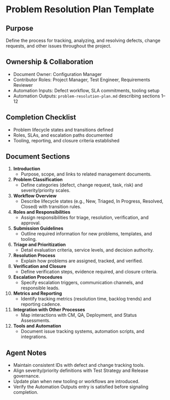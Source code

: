 # Problem Resolution Plan Template

## Purpose

Define the process for tracking, analyzing, and resolving defects, change requests, and other issues throughout the
project.

## Ownership & Collaboration

- Document Owner: Configuration Manager
- Contributor Roles: Project Manager, Test Engineer, Requirements Reviewer
- Automation Inputs: Defect workflow, SLA commitments, tooling setup
- Automation Outputs: `problem-resolution-plan.md` describing sections 1–12

## Completion Checklist

- Problem lifecycle states and transitions defined
- Roles, SLAs, and escalation paths documented
- Tooling, reporting, and closure criteria established

## Document Sections

1. **Introduction**
   - Purpose, scope, and links to related management documents.
2. **Problem Classification**
   - Define categories (defect, change request, task, risk) and severity/priority scales.
3. **Workflow Overview**
   - Describe lifecycle states (e.g., New, Triaged, In Progress, Resolved, Closed) with transition rules.
4. **Roles and Responsibilities**
   - Assign responsibilities for triage, resolution, verification, and approval.
5. **Submission Guidelines**
   - Outline required information for new problems, templates, and tooling.
6. **Triage and Prioritization**
   - Detail evaluation criteria, service levels, and decision authority.
7. **Resolution Process**
   - Explain how problems are assigned, tracked, and verified.
8. **Verification and Closure**
   - Define verification steps, evidence required, and closure criteria.
9. **Escalation Procedures**
   - Specify escalation triggers, communication channels, and responsible leads.
10. **Metrics and Reporting**
    - Identify tracking metrics (resolution time, backlog trends) and reporting cadence.
11. **Integration with Other Processes**
    - Map interactions with CM, QA, Deployment, and Status Assessments.
12. **Tools and Automation**
    - Document issue tracking systems, automation scripts, and integrations.

## Agent Notes

- Maintain consistent IDs with defect and change tracking tools.
- Align severity/priority definitions with Test Strategy and Release governance.
- Update plan when new tooling or workflows are introduced.
- Verify the Automation Outputs entry is satisfied before signaling completion.
